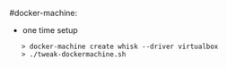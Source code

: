 #docker-machine:

* one time setup

```
   > docker-machine create whisk --driver virtualbox
   > ./tweak-dockermachine.sh
```